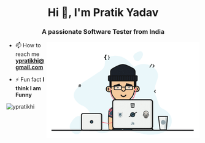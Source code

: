 
<h1 align="center">Hi 👋, I'm Pratik Yadav</h1>
<h3 align="center">A passionate Software Tester from India</h3>
<img align='right' alt="coding" width="400"  src="https://raw.githubusercontent.com/AlaeddineMessadi/AlaeddineMessadi/main/web-developer-chilling.gif">


- 📫 How to reach me **ypratikhi@gmail.com**

- ⚡ Fun fact **I think I am Funny**

<p align="left"> <img src="https://komarev.com/ghpvc/?username=ypratikhi&label=Profile%20views&color=0e75b6&style=flat" alt="ypratikhi" /> </p>




